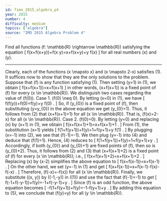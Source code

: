 ```yaml
---
id: fimo_2015_algebra_p4
year: 2015
number: 4
difficulty: medium
topics: ["algebra"]
source: "IMO 2015 Algebra Problem 4"
---
```


Find all functions \(f: \mathbb{R} \rightarrow \mathbb{R}\) satisfying the equation
\[
f(x+f(x+y))+f(x y)=x+f(x+y)+y f(x)
\]
for all real numbers \(x\) and \(y\).


---
Clearly, each of the functions \(x \mapsto x\) and \(x \mapsto 2-x\) satisfies (1). It suffices now to show that they are the only solutions to the problem.
Suppose that \(f\) is any function satisfying (1). Then setting \(y=1\) in (1), we obtain
\[
f(x+f(x+1))=x+f(x+1)
\]
in other words, \(x+f(x+1)\) is a fixed point of \(f\) for every \(x \in \mathbb{R}\).
We distinguish two cases regarding the value of \(f(0)\).
Case 1. \(f(0) \neq 0\).
By letting \(x=0\) in (1), we have
\[
f(f(y))+f(0)=f(y)+y f(0) .
\]
So, if \(y_{0}\) is a fixed point of \(f\), then substituting \(y=y_{0}\) in the above equation we get \(y_{0}=1\). Thus, it follows from (2) that \(x+f(x+1)=1\) for all \(x \in \mathbb{R}\). That is, \(f(x)=2-x\) for all \(x \in \mathbb{R}\).
Case 2. \(f(0)=0\).
By letting \(y=0\) and replacing \(x\) by \(x+1\) in (1), we obtain
\[
f(x+f(x+1)+1)=x+f(x+1)+1 .
\]
From (1), the substitution \(x=1\) yields
\[
f(1+f(y+1))+f(y)=1+f(y+1)+y f(1) .
\]
By plugging \(x=-1\) into (2), we see that \(f(-1)=-1\). We then plug \(y=-1\) into (4) and deduce that \(f(1)=1\). Hence, (4) reduces to
\[
f(1+f(y+1))+f(y)=1+f(y+1)+y .
\]
Accordingly, if both \(y_{0}\) and \(y_{0}+1\) are fixed points of \(f\), then so is \(y_{0}+2\). Thus, it follows from (2) and (3) that \(x+f(x+1)+2\) is a fixed point of \(f\) for every \(x \in \mathbb{R}\); i.e.,
\[
f(x+f(x+1)+2)=x+f(x+1)+2 .
\]
Replacing \(x\) by \(x-2\) simplifies the above equation to
\[
f(x+f(x-1))=x+f(x-1) .
\]
On the other hand, we set \(y=-1\) in (1) and get
\[
f(x+f(x-1))=x+f(x-1)-f(x)-f(-x) .
\]
Therefore, \(f(-x)=-f(x)\) for all \(x \in \mathbb{R}\).
Finally, we substitute \((x, y)\) by \((-1,-y)\) in \((1)\) and use the fact that \(f(-1)=-1\) to get
\[
f(-1+f(-y-1))+f(y)=-1+f(-y-1)+y .
\]
Since \(f\) is an odd function, the above equation becomes
\[
-f(1+f(y+1))+f(y)=-1-f(y+1)+y .
\]
By adding this equation to (5), we conclude that \(f(y)=y\) for all \(y \in \mathbb{R}\).
